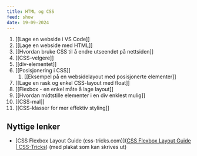 ```yaml
---
title: HTML og CSS
feed: show
date: 19-09-2024
---
```


1. [[Lage en webside i VS Code]]
2. [[Lage en webside med HTML]]
3. [[Hvordan bruke CSS til å endre utseendet på nettsiden]]
4. [[CSS-velgere]]
5. [[div-elementet]]
6. [[Posisjonering i CSS]]
	1. [[Eksempel på en websidelayout med posisjonerte elementer]]
7. [[Lage en rask og enkel CSS-layout med float]]
8. [[Flexbox - en enkel måte å lage layout]]
9. [[Hvordan midtstille elementer i en div enklest mulig]]
10. [[CSS-mal]]
11. [[CSS-klasser for mer effektiv styling]]

## Nyttige lenker
- [CSS Flexbox Layout Guide (css-tricks.com)]([CSS Flexbox Layout Guide | CSS-Tricks](https://css-tricks.com/snippets/css/a-guide-to-flexbox/)) (med plakat som kan skrives ut)